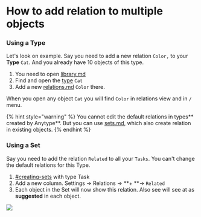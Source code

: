 # How to add relation to multiple objects

### **Using a Type**

Let's look on example. Say you need to add a new relation `Color,` to your **Type** `Cat`. And you already have 10 objects of this type.&#x20;

1. You need to open [library.md](../fundamentals/library.md "mention")
2. Find and open the [type](../fundamentals/type/ "mention") `Cat`
3. Add a new [relations.md](../fundamentals/relations.md "mention") `Color` there.

When you open any object `Cat` you will find `Color` in relations view and in `/` menu.

{% hint style="warning" %}
You cannot edit the default relations in types** created by Anytype**. But you can use [sets.md](../fundamentals/sets.md "mention"), which also create relation in existing objects.
{% endhint %}

### **Using a Set**

Say you need to add the relation `Related` to all your `Tasks`. You can't change the default relations for this Type.&#x20;

1. [#creating-sets](../fundamentals/sets.md#creating-sets "mention") with type Task&#x20;
2. Add a new column. Settings → Relations → **+ **→ `Related`
3. Each object in the Set will now show this relation. Also see will see at as **suggested** in each object.

![](../.gitbook/assets/test.gif)

